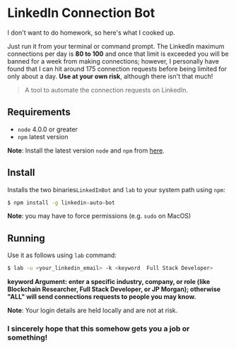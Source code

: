 # LinkedIn Connection Bot
I don't want to do homework, so here's what I cooked up. 

Just run it from your terminal or command prompt. The LinkedIn maximum connections per day is **80 to 100** and once that limit is exceeded you will be banned for a week from making connections; however, I personally have found that I can hit around 175 connection requests before being limited for only about a day. **Use at your own risk**, although there isn't that much!

> A tool to automate the connection requests on LinkedIn.

## Requirements

 - `node` 4.0.0 or greater
- `npm` latest version

**Note**: Install the latest version `node` and `npm` from [here](https://nodejs.org/en/download/).

## Install

Installs the two binaries`LinkedInBot` and `lab` to your system path using `npm`:

```bash
$ npm install -g linkedin-auto-bot
```
**Note**: you may have to force permissions (e.g. `sudo` on MacOS)


## Running

Use it as follows using `lab` command:

```bash
$ lab -u <your_linkedin_email> -k <keyword  Full Stack Developer>
```
**keyword Argument: enter a specific industry, company, or role (like Blockchain Researcher, Full Stack Developer, or JP Morgan); otherwise "ALL" will send connections requests to people you may know.** 

**Note**: Your login details are held locally and are not at risk. 

### I sincerely hope that this somehow gets you a job or something! 

